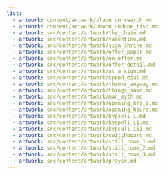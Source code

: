 ```yaml
---
list:
  - artwork: content/artwork/place on search.md
  - artwork: content/artwork/unwon_undone_riso.md
  - artwork: src/content/artwork/the_chain.md
  - artwork: src/content/artwork/valentine.md
  - artwork: src/content/artwork/sign_shrine.md
  - artwork: src/content/artwork/offer_paper.md
  - artwork: src/content/artwork/on_offer.md
  - artwork: src/content/artwork/offer_detail.md
  - artwork: src/content/artwork/as_a_sign.md
  - artwork: src/content/artwork/speed_dial.md
  - artwork: src/content/artwork/thanks_anyway.md
  - artwork: src/content/artwork/things_said.md
  - artwork: src/content/artwork/man_myth.md
  - artwork: src/content/artwork/opening_hrs_i.md
  - artwork: src/content/artwork/opening_hours.md
  - artwork: src/content/artwork/kypseli_i.md
  - artwork: src/content/artwork/kyspeli_ii.md
  - artwork: src/content/artwork/kypseli_iii.md
  - artwork: src/content/artwork/switchboard.md
  - artwork: src/content/artwork/still_room_1.md
  - artwork: src/content/artwork/still_room_2.md
  - artwork: src/content/artwork/still_room_3.md
  - artwork: src/content/artwork/prayer.md
---
```


